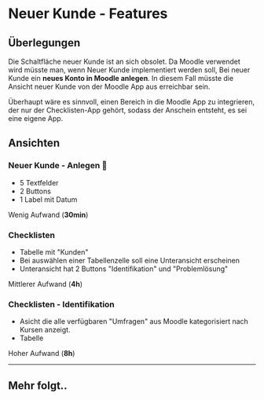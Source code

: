 # Neuer Kunde - Features

## Überlegungen
Die Schaltfläche neuer Kunde ist an sich obsolet.
Da Moodle verwendet wird müsste man, wenn Neuer Kunde implementiert werden soll,
Bei neuer Kunde ein **neues Konto in Moodle anlegen**.
In diesem Fall müsste die Ansicht neuer Kunde von der Moodle App aus erreichbar
sein.

Überhaupt wäre es sinnvoll, einen Bereich in die Moodle App zu integrieren,
der nur der Checklisten-App gehört, sodass der Anschein entsteht, es sei eine
eigene App.

## Ansichten

### Neuer Kunde - Anlegen :red_circle:

 - 5 Textfelder
 - 2 Buttons
 - 1 Label mit Datum

Wenig Aufwand (**30min**)

### Checklisten

 - Tabelle mit "Kunden"
 - Bei auswählen einer Tabellenzelle soll eine Unteransicht erscheinen
 - Unteransicht hat 2 Buttons "Identifikation" und "Problemlösung"

Mittlerer Aufwand (**4h**)

### Checklisten - Identifikation

 - Asicht die alle verfügbaren "Umfragen" aus Moodle kategorisiert nach Kursen
   anzeigt.
 - Tabelle

Hoher Aufwand (**8h**)

___

## Mehr folgt..
